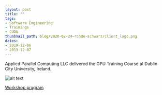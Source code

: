 ```yaml
---
layout: post
title: ""
tags:
- Software Engineering
- Trainings
- CUDA
thumbnail_path: blog/2020-02-24–rohde-schwarz/client_logo.png
dates:
- 2019-12-06
- 2019-12-07
---
```


Applied Parallel Computing LLC delivered the GPU Training Course at Dublin City University, Ireland.

![alt text](\assets\img\blog\2020-02-24–rohde-schwarz/client_logo.png "Logo Title Text 1")

[Workshop program](\assets\img\blog\2020-02-24–rohde-schwarz\program.pdf)